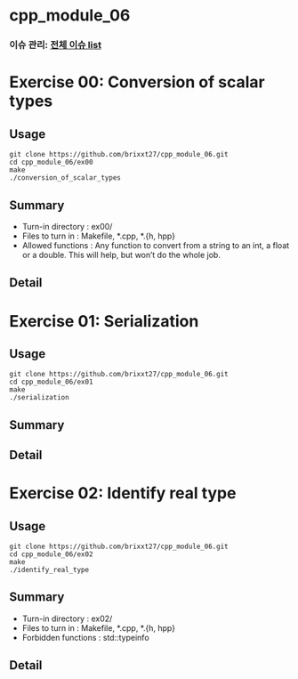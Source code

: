 # cpp_module_06
### 이슈 관리: [전체 이슈 list](https://github.com/brixxt27/cpp_module_06/issues/1)

# Exercise 00: Conversion of scalar types
## Usage
```
git clone https://github.com/brixxt27/cpp_module_06.git
cd cpp_module_06/ex00
make
./conversion_of_scalar_types
```
## Summary
- Turn-in directory : ex00/
- Files to turn in : Makefile, *.cpp, *.{h, hpp}
- Allowed functions : Any function to convert from a string to an int, a float or a double. This will help, but won’t do the whole job.
## Detail
<bt> </bt>

# Exercise 01: Serialization 
## Usage
```
git clone https://github.com/brixxt27/cpp_module_06.git
cd cpp_module_06/ex01
make
./serialization
```
## Summary
## Detail
<bt> </bt>

# Exercise 02: Identify real type 
## Usage
```
git clone https://github.com/brixxt27/cpp_module_06.git
cd cpp_module_06/ex02
make
./identify_real_type
```
## Summary
- Turn-in directory : ex02/
- Files to turn in : Makefile, *.cpp, *.{h, hpp}
- Forbidden functions : std::typeinfo
## Detail
<bt> </bt>
